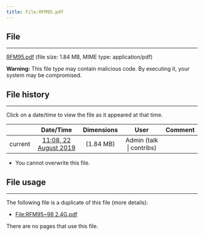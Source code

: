 ```yaml
---
title: File:RFM95.pdf
---
```


## File
--------

[RFM95.pdf](https://wiki.elecrow.com/images/0/0b/RFM95.pdf) (file size: 1.84 MB, MIME type: application/pdf)

**Warning:** This file type may contain malicious code. By executing it, your system may be compromised.

## File history
--------

Click on a date/time to view the file as it appeared at that time.

|         |                          Date/Time                           | Dimensions  |                             User                             | Comment |
| :-----: | :----------------------------------------------------------: | :---------: | :----------------------------------------------------------: | :-----: |
| current | [11:08, 22 August 2019](https://wiki.elecrow.com/images/0/0b/RFM95.pdf) | (1.84 MB) | Admin (talk \| contribs) |         |

- You cannot overwrite this file.

## File usage
--------

The following file is a duplicate of this file (more details):

- [File:RFM95~98 2.4G.pdf](./RFM95~98-2.4G-pdf.md)

There are no pages that use this file.